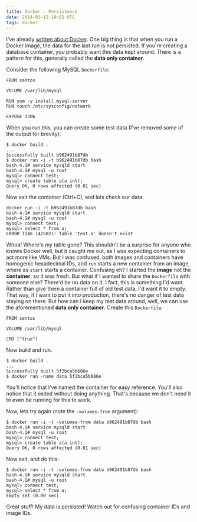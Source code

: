 ```yaml
---
title: Docker - Persistence
date: 2014-03-15 10:02 UTC
tags: docker
---
```

I've already [written about Docker](/content/first-steps-with-docker/). One big thing is that when you run a Docker image, the data for the last run is not persisted. If you're creating a database container, you probably want this data kept around. There is a pattern for this, generally called the **data only container**.

Consider the following MySQL `Dockerfile`:

~~~
FROM centos

VOLUME /var/lib/mysql

RUN yum -y install mysql-server
RUN touch /etc/sysconfig/network

EXPOSE 3306
~~~

When you run this, you can create some test data (I've removed some of the output for brevity):

~~~
$ docker build .
...
Successfully built b962491b87db
$ docker run -i -t b962491b87db bash
bash-4.1# service mysqld start
bash-4.1# mysql -u root
mysql> connect test;
mysql> create table a(a int);
Query OK, 0 rows affected (0.01 sec)
~~~

Now exit the container (Ctrl+C), and lets check our data:

~~~
docker run -i -t b962491b87db bash
bash-4.1# service mysqld start
bash-4.1# mysql -u root
mysql> connect test;
mysql> select * from a;
ERROR 1146 (42S02): Table 'test.a' doesn't exist
~~~

Whoa! Where's my table gone? This shouldn't be a surprise for anyone who knows Docker well, but it caught me out, as I was expecting containers to act more like VMs. But I was confused, both images and containers have homogenic hexadecimal IDs, and `run` starts a new container from an image, where as `start` starts a container.  Confusing eh? I started the **image** not the **container**, so it was fresh. But what if I wanted to share the `Dockerfile` with someone else? There'd be no data on it. I fact, this is something I'd want. Rather than give them a container full of old test data, I'd want it to empty. That way, if I want to put it into production, there's no danger of test data staying on there. But how can I keep my test data around, well, we can use the aforementioned **data only container**. Create this `Dockerfile`:

~~~
FROM centos

VOLUME /var/lib/mysql

CMD ["true"]
~~~

Now build and run.

~~~
$ docker build .
...
Successfully built 5f2bca5b686e
$ docker run -name data 5f2bca5b686e
~~~

You'll notice that I've named the container for easy reference. You'll also notice that it exited without doing anything. That's because we don't need it to even be running for this to work.

Now, lets try again (note the `-volumes-from` argument):

~~~
$ docker run -i -t -volumes-from data b962491b87db bash
bash-4.1# service mysqld start 
bash-4.1# mysql -u root
mysql> connect test;
mysql> create table a(a int);
Query OK, 0 rows affected (0.01 sec)
~~~

Now exit, and do this:

~~~
$ docker run -i -t -volumes-from data b962491b87db bash
bash-4.1# service mysqld start
bash-4.1# mysql -u root
mysql> connect test;
mysql> select * from a;
Empty set (0.00 sec)
~~~

Great stuff! My data is persisted! Watch out for confusing container IDs and image IDs.